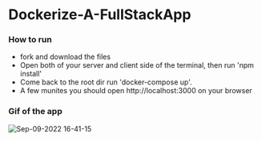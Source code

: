 # Dockerize-A-FullStackApp

### How to run 

- fork and download the files
- Open both of your server and client side of the terminal, then run 'npm install'
- Come back to the root dir run 'docker-compose up'.
- A few munites you should open http://localhost:3000 on your browser

### Gif of the app

![Sep-09-2022 16-41-15](https://user-images.githubusercontent.com/94776104/196104103-0bed143f-ec9d-4816-b9aa-64b5279edb5e.gif)


